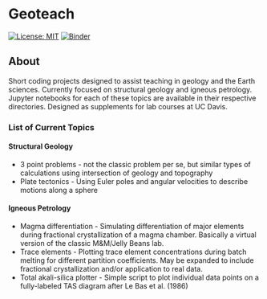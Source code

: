 # Geoteach

[![License: MIT](https://img.shields.io/badge/License-MIT-yellow.svg)](https://opensource.org/licenses/MIT) [![Binder](https://mybinder.org/badge_logo.svg)](https://mybinder.org/v2/gh/dyvasey/geoteach/HEAD)

## About

Short coding projects designed to assist teaching in geology and the Earth sciences. Currently focused on structural geology and igneous petrology. Jupyter notebooks for each of these topics are available in their respective directories. Designed as supplements for lab courses at UC Davis.

### List of Current Topics ###

#### Structural Geology ####

* 3 point problems - not the classic problem per se, but similar types of calculations using intersection of geology and topography
* Plate tectonics - Using Euler poles and angular velocities to describe motions along a sphere

#### Igneous Petrology ####

* Magma differentiation - Simulating differentiation of major elements during fractional crystallization of a magma chamber. Basically a virtual version of the classic M&M/Jelly Beans lab.
* Trace elements - Plotting trace element concentrations during batch melting for different partition coefficients. May be expanded to include fractional crystallization and/or application to real data.
* Total akali-silica plotter - Simple script to plot individual data points on a fully-labeled TAS diagram after Le Bas et al. (1986)